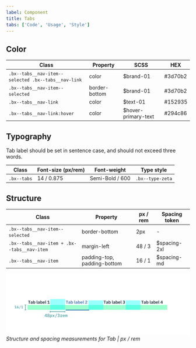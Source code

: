 ```yaml
---
label: Component
title: Tabs
tabs: ['Code', 'Usage', 'Style']
---
```


## Color

| Class                                               | Property      | SCSS                | HEX     |
| --------------------------------------------------- | ------------- | ------------------- | ------- |
| `.bx--tabs__nav-item--selected .bx--tabs__nav-link` | color         | $brand-01           | #3d70b2 |
| `.bx--tabs__nav-item--selected`                     | border-bottom | $brand-01           | #3d70b2 |
| `.bx--tabs__nav-link`                               | color         | $text-01            | #152935 |
| `.bx--tabs__nav-link:hover`                         | color         | $hover-primary-text | #294c86 |

## Typography

Tab label should be set in sentence case, and should not exceed three words.

| Class       | Font-size (px/rem) | Font-weight     | Type style       |
| ----------- | ------------------ | --------------- | ---------------- |
| `.bx--tabs` | 14 / 0.875         | Semi-Bold / 600 | `.bx--type-zeta` |

## Structure

| Class                                       | Property                    | px / rem | Spacing token |
| ------------------------------------------- | --------------------------- | -------- | ------------- |
| `.bx--tabs__nav-item--selected`             | border-bottom               | 2px      | -             |
| `.bx--tabs__nav-item + .bx--tabs__nav-item` | margin-left                 | 48 / 3   | $spacing-2xl  |
| `.bx--tabs__nav-item`                       | padding-top, padding-bottom | 16 / 1   | $spacing-md   |

![Structure and spacing measurements for Tabs](images/tab-style-1.png)
_Structure and spacing measurements for Tab | px / rem_
